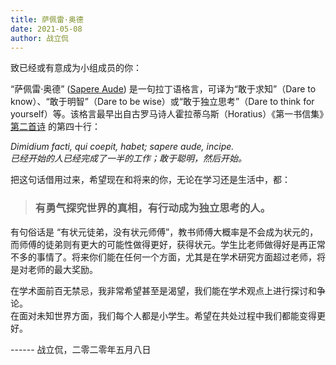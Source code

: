 ```yaml
---
title: 萨佩雷·奥德
date: 2021-05-08
author: 战立侃
---
```


致已经或有意成为小组成员的你：

“萨佩雷·奥德” ([Sapere Aude](https://en.wikipedia.org/wiki/Sapere_aude)) 是一句拉丁语格言，可译为“敢于求知”（Dare to know）、“敢于明智”（Dare to be wise）或“敢于独立思考”（Dare to think for yourself）等。该格言最早出自古罗马诗人霍拉蒂乌斯（Horatius）《第一书信集》[第二首诗](http://www.thelatinlibrary.com/horace/epist1.shtml) 的第四十行：

*Dimidium facti, qui coepit, habet; sapere aude, incipe.* \
*已经开始的人已经完成了一半的工作；敢于聪明，然后开始。*

把这句话借用过来，希望现在和将来的你，无论在学习还是生活中，都：

> ### **有勇气探究世界的真相，有行动成为独立思考的人。**

有句俗话是 “有状元徒弟，没有状元师傅”，教书师傅大概率是不会成为状元的，而师傅的徒弟则有更大的可能性做得更好，获得状元。学生比老师做得好是再正常不多的事情了。将来你们能在任何一个方面，尤其是在学术研究方面超过老师，将是对老师的最大奖励。

在学术面前百无禁忌，我非常希望甚至是渴望，我们能在学术观点上进行探讨和争论。\
在面对未知世界方面，我们每个人都是小学生。希望在共处过程中我们都能变得更好。

------ 战立侃，二零二零年五月八日